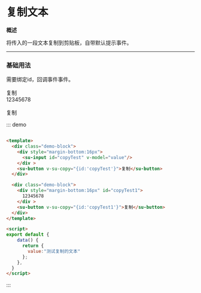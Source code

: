 <!--
 * @description: 
 * @author: 小羽
 * @Date: 2021-02-10 11:17:47
 * @LastEditTime: 2021-03-03 14:37:44
 * @Copyright: 1.0.0
-->

<style>
  .w__tag{
    margin-right: 10px;
  }
</style>

# 复制文本

**概述**

将传入的一段文本复制到剪贴板，自带默认提示事件。

----
### 基础用法

需要绑定id，回调事件事件。

<div class="demo-block">
  <div style="margin-bottom:16px">
    <su-input id="copyTest" v-model="value"/>
  </div >
  <su-button v-su-copy="{id:'copyTest'}">复制</su-button>

  <div style="margin-bottom:16px" id="copyTest1">
    12345678
  </div >
  <su-button v-su-copy="{id:'copyTest1'}">复制</su-button>
</div>


::: demo
```html

<template>
  <div class="demo-block">
    <div style="margin-bottom:16px">
      <su-input id="copyTest" v-model="value"/>
    </div >
    <su-button v-su-copy="{id:'copyTest'}">复制</su-button>
  </div>

  <div class="demo-block">
    <div style="margin-bottom:16px" id="copyTest1">
      12345678
    </div >
    <su-button v-su-copy="{id:'copyTest1'}">复制</su-button>
  </div>
</template>

<script>
export default {
    data() {
      return {
        value:"测试复制的文本"
      };
    },
  }
</script>


```
:::


<script>
export default {
    data() {
      return {
        value:"测试复制的文本"
      };
    },
  }
</script>



<!-- 
## 参数

| 参数      | 说明          | 类型      | 可选值                           | 默认值  |
|---------- |-------------- |---------- |--------------------------------  |-------- |
| amount | 显示的数字（必须） | Number | — |  |
| time | 持续时间 | Number | — | 1000 |
| start | 开始变化 | Boolean | — | true |
| thousand | 千分位 | Boolean | — | false | -->



